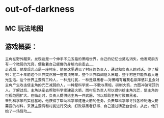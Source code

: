 # out-of-darkness
## MC 玩法地图
## 游戏概要：
    主角在野外醒来，发现这是一个伸手不见五指的黑暗世界，自己的记忆也莫名消失，他发现前方有一个微弱的光亮，便拖着自己疲倦的身躯向前走去……
    走近后，他发现光点是一座村庄，他在这里遇见了村庄的负责人，通过和负责人的对话，你了解到：在二十年前这个世界突然被一座穹顶笼罩，整个世界瞬间陷入黑暗，整个村庄只能靠着人造光生活。这个世界主要有三种人，一种是村民，一种是慕黑者——对黑暗有着莫名崇拜感并且会对主角产生攻击使主角的光芒减弱的人，一种是科学家——不敢与黑暗，研制火箭，力图冲破穹顶的人。了解过后，主角决定去帮助科学家建造火箭，而村庄负责人可以提供给主角光芒，使主角的可视范围扩大，在临走时，负责人提供给主角一件武器，可以帮助主角打败慕黑者。
    来到科学家的实验基地，他获得了帮助科学家建造火箭的任务，负责帮科学家寻找各种制造火箭需要的材料，来源主要有和村民进行交换、打败慕黑者获得、自己通过铸造台合成，从此，他开始了一场冒险……
